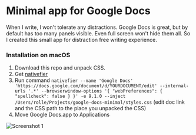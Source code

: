 # Minimal app for Google Docs

When I write, I won't tolerate any distractions. Google Docs is great, but by default has too many panels visible. Even full screen won't hide them all. So I created this small app for distraction free writing experience.

### Installation on macOS

1. Download this repo and unpack CSS.
2. Get [nativefier](https://github.com/jiahaog/nativefier/)
3. Run command `nativefier --name 'Google Docs' 'https://docs.google.com/document/d/YOURDOCUMENT/edit' --internal-urls '.*' --browserwindow-options '{ "webPreferences": { "spellcheck": false } }' -e 9.1.0 --inject /Users/rolle/Projects/google-docs-minimal/styles.css` (edit doc link and the CSS path to the place you unpacked the CSS)
4. Move Google Docs.app to Applications

![Screenshot 1](https://i.imgur.com/ex1D3RQ.png "Screenshot")
